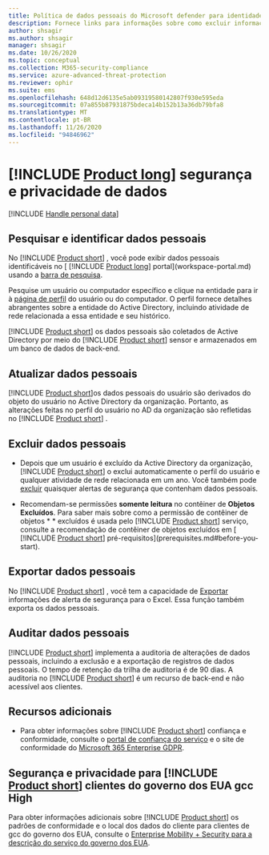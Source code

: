 ```yaml
---
title: Política de dados pessoais do Microsoft defender para identidade
description: Fornece links para informações sobre como excluir informações particulares e dados pessoais do Microsoft defender para identidade.
author: shsagir
ms.author: shsagir
manager: shsagir
ms.date: 10/26/2020
ms.topic: conceptual
ms.collection: M365-security-compliance
ms.service: azure-advanced-threat-protection
ms.reviewer: ophir
ms.suite: ems
ms.openlocfilehash: 648d12d6135e5ab09319580142807f930e595eda
ms.sourcegitcommit: 07a855b87931875bdeca14b152b13a36db79bfa8
ms.translationtype: MT
ms.contentlocale: pt-BR
ms.lasthandoff: 11/26/2020
ms.locfileid: "94846962"
---
```

# <a name="product-long-data-security-and-privacy"></a>[!INCLUDE [Product long](includes/product-long.md)] segurança e privacidade de dados

[!INCLUDE [Handle personal data](../includes/gdpr-intro-sentence.md)]

## <a name="search-for-and-identify-personal-data"></a>Pesquisar e identificar dados pessoais

No [!INCLUDE [Product short](includes/product-short.md)] , você pode exibir dados pessoais identificáveis no [ [!INCLUDE [Product long](includes/product-long.md)] portal](workspace-portal.md) usando a [barra de pesquisa](workspace-portal.md#search-bar).

Pesquise um usuário ou computador específico e clique na entidade para ir à [página de perfil](entity-profiles.md) do usuário ou do computador. O perfil fornece detalhes abrangentes sobre a entidade do Active Directory, incluindo atividade de rede relacionada a essa entidade e seu histórico.

[!INCLUDE [Product short](includes/product-short.md)] os dados pessoais são coletados de Active Directory por meio do [!INCLUDE [Product short](includes/product-short.md)] sensor e armazenados em um banco de dados de back-end.

## <a name="update-personal-data"></a>Atualizar dados pessoais

[!INCLUDE [Product short](includes/product-short.md)]os dados pessoais do usuário são derivados do objeto do usuário no Active Directory da organização. Portanto, as alterações feitas no perfil do usuário no AD da organização são refletidas no [!INCLUDE [Product short](includes/product-short.md)] .

## <a name="delete-personal-data"></a>Excluir dados pessoais

- Depois que um usuário é excluído da Active Directory da organização, [!INCLUDE [Product short](includes/product-short.md)] o exclui automaticamente o perfil do usuário e qualquer atividade de rede relacionada em um ano. Você também pode [excluir](working-with-suspicious-activities.md#review-suspicious-activities-on-the-attack-time-line) quaisquer alertas de segurança que contenham dados pessoais.

- Recomendam-se permissões **somente leitura** no contêiner de **Objetos Excluídos**. Para saber mais sobre como a permissão de contêiner de objetos * * excluídos é usada pelo [!INCLUDE [Product short](includes/product-short.md)] serviço, consulte a recomendação de contêiner de objetos excluídos em [ [!INCLUDE [Product short](includes/product-short.md)] pré-requisitos](prerequisites.md#before-you-start).

## <a name="export-personal-data"></a>Exportar dados pessoais

No [!INCLUDE [Product short](includes/product-short.md)] , você tem a capacidade de [Exportar](working-with-suspicious-activities.md#review-suspicious-activities-on-the-attack-time-line) informações de alerta de segurança para o Excel. Essa função também exporta os dados pessoais.

## <a name="audit-personal-data"></a>Auditar dados pessoais

[!INCLUDE [Product short](includes/product-short.md)] implementa a auditoria de alterações de dados pessoais, incluindo a exclusão e a exportação de registros de dados pessoais. O tempo de retenção da trilha de auditoria é de 90 dias. A auditoria no [!INCLUDE [Product short](includes/product-short.md)] é um recurso de back-end e não acessível aos clientes.

## <a name="additional-resources"></a>Recursos adicionais

- Para obter informações sobre [!INCLUDE [Product short](includes/product-short.md)] confiança e conformidade, consulte o [portal de confiança do serviço](https://servicetrust.microsoft.com/ViewPage/GDPRGetStarted) e o site de conformidade do [Microsoft 365 Enterprise GDPR](/microsoft-365/compliance/gdpr?view=o365-worldwide&preserve-view=true).

## <a name="security-and-privacy-for-product-short-us-government-gcc-high-customers"></a>Segurança e privacidade para [!INCLUDE [Product short](includes/product-short.md)] clientes do governo dos EUA gcc High

Para obter informações adicionais sobre [!INCLUDE [Product short](includes/product-short.md)] os padrões de conformidade e o local dos dados do cliente para clientes de gcc do governo dos EUA, consulte o [Enterprise Mobility + Security para a descrição do serviço do governo dos EUA](/enterprise-mobility-security/solutions/ems-govt-service-description).
